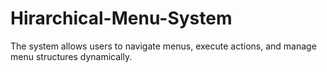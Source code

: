 # Hirarchical-Menu-System
The system allows users to navigate menus, execute actions, and manage menu structures dynamically.
